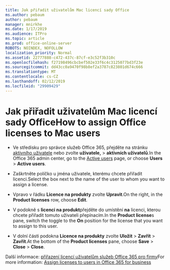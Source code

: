 ```yaml
---
title: Jak přiřadit uživatelům Mac licencí sady Office
ms.author: pebaum
author: pebaum
manager: mnirkhe
ms.date: 1/17/2019
ms.audience: ITPro
ms.topic: article
ms.prod: office-online-server
ROBOTS: NOINDEX, NOFOLLOW
localization_priority: Normal
ms.assetid: 22777888-c472-437c-87cf-e3c52f3b310c
ms.openlocfilehash: f27198496cbcbef502e33f6c4c3125077bd3f23e
ms.sourcegitcommit: dd43cc0a9470f98b8ef2a3787c823801d674c666
ms.translationtype: MT
ms.contentlocale: cs-CZ
ms.lasthandoff: 02/12/2019
ms.locfileid: "29909429"
---
```

# <a name="how-to-assign-office-licenses-to-mac-users"></a><span data-ttu-id="efb64-102">Jak přiřadit uživatelům Mac licencí sady Office</span><span class="sxs-lookup"><span data-stu-id="efb64-102">How to assign Office licenses to Mac users</span></span>

- <span data-ttu-id="efb64-103">Ve středisku pro správce služeb Office 365, přejděte na stránku [aktivního uživatele](https://go.microsoft.com/fwlink/p/?linkid=834822) nebo zvolte **uživatele,** \> **aktivních uživatelů**.</span><span class="sxs-lookup"><span data-stu-id="efb64-103">In the Office 365 admin center, go to the [Active users](https://go.microsoft.com/fwlink/p/?linkid=834822) page, or choose **Users** \> **Active users**.</span></span>
    
- <span data-ttu-id="efb64-104">Zaškrtněte políčko u jména uživatele, kterému chcete přiřadit licenci.</span><span class="sxs-lookup"><span data-stu-id="efb64-104">Select the box next to the name of the user to whom you want to assign a license.</span></span>
    
- <span data-ttu-id="efb64-105">Vpravo v řádku **Licence na produkty** zvolte **Upravit**.</span><span class="sxs-lookup"><span data-stu-id="efb64-105">On the right, in the **Product licenses** row, choose **Edit**.</span></span>
    
- <span data-ttu-id="efb64-106">V podokně s **licenci na produkt**přejděte do umístění **na** licenci, kterou chcete přiřadit tomuto uživateli přepínacím.</span><span class="sxs-lookup"><span data-stu-id="efb64-106">In the **Product license**s pane, switch the toggle to the **On** position for the license that you want to assign to this user.</span></span> 
    
- <span data-ttu-id="efb64-107">V dolní části podokna **Licence na produkty** zvolte **Uložit** \> **Zavřít** \> **Zavřít**.</span><span class="sxs-lookup"><span data-stu-id="efb64-107">At the bottom of the **Product licenses** pane, choose **Save** \> **Close** \> **Close**.</span></span>
    
<span data-ttu-id="efb64-108">Další informace: [přiřazení licencí uživatelům služeb Office 365 pro firmy](https://docs.microsoft.com/office365/admin/subscriptions-and-billing/assign-licenses-to-users)</span><span class="sxs-lookup"><span data-stu-id="efb64-108">For more information: [Assign licenses to users in Office 365 for business](https://docs.microsoft.com/office365/admin/subscriptions-and-billing/assign-licenses-to-users)</span></span>
  

